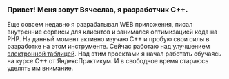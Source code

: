 ### Привет! Меня зовут Вячеслав, я разработчик С++.
Еще совсем недавно я разрабатывал WEB приложения, писал внутренние сервисы для клиентов и занимался оптимизацией кода на PHP.
На данный момент активно изучаю C++ и пробую свои силы в разработке на этом инструменте.
Сейчас работаю над улучшением [электронной таблицей]([https://github.com/Vyasem/cpp-transport-catalogue](https://github.com/Vyasem/cpp-spreadsheet)). Над этим проектами я начал работать обучаясь на курсе С++ от ЯндексПрактикум. И в свободное время стараюсь уделять им внимание.

<!--
**Vyasem/Vyasem** is a ✨ _special_ ✨ repository because its `README.md` (this file) appears on your GitHub profile.

Here are some ideas to get you started:

- 🔭 I’m currently working on ...
- 🌱 I’m currently learning ...
- 👯 I’m looking to collaborate on ...
- 🤔 I’m looking for help with ...
- 💬 Ask me about ...
- 📫 How to reach me: ...
- 😄 Pronouns: ...
- ⚡ Fun fact: ...
-->
